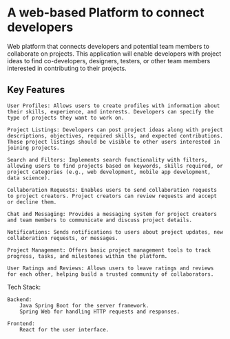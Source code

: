 # A web-based Platform to connect developers

Web platform that connects developers and potential team members to collaborate on projects. This application will enable developers with project ideas to find co-developers, designers, testers, or other team members interested in contributing to their projects.

## Key Features

    User Profiles: Allows users to create profiles with information about their skills, experience, and interests. Developers can specify the type of projects they want to work on.

    Project Listings: Developers can post project ideas along with project descriptions, objectives, required skills, and expected contributions. These project listings should be visible to other users interested in joining projects.

    Search and Filters: Implements search functionality with filters, allowing users to find projects based on keywords, skills required, or project categories (e.g., web development, mobile app development, data science).

    Collaboration Requests: Enables users to send collaboration requests to project creators. Project creators can review requests and accept or decline them.

    Chat and Messaging: Provides a messaging system for project creators and team members to communicate and discuss project details.

    Notifications: Sends notifications to users about project updates, new collaboration requests, or messages.

    Project Management: Offers basic project management tools to track progress, tasks, and milestones within the platform.

    User Ratings and Reviews: Allows users to leave ratings and reviews for each other, helping build a trusted community of collaborators.

Tech Stack:

    Backend:
        Java Spring Boot for the server framework.
        Spring Web for handling HTTP requests and responses.

    Frontend:
        React for the user interface.

